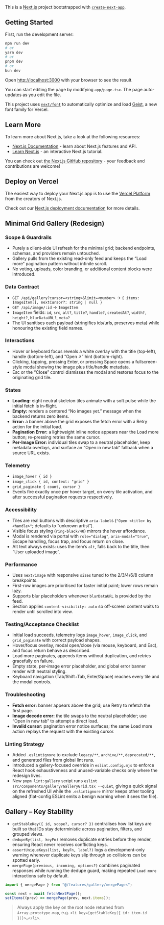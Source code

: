 This is a [Next.js](https://nextjs.org) project bootstrapped with [`create-next-app`](https://nextjs.org/docs/app/api-reference/cli/create-next-app).

## Getting Started

First, run the development server:

```bash
npm run dev
# or
yarn dev
# or
pnpm dev
# or
bun dev
```

Open [http://localhost:3000](http://localhost:3000) with your browser to see the result.

You can start editing the page by modifying `app/page.tsx`. The page auto-updates as you edit the file.

This project uses [`next/font`](https://nextjs.org/docs/app/building-your-application/optimizing/fonts) to automatically optimize and load [Geist](https://vercel.com/font), a new font family for Vercel.

## Learn More

To learn more about Next.js, take a look at the following resources:

- [Next.js Documentation](https://nextjs.org/docs) - learn about Next.js features and API.
- [Learn Next.js](https://nextjs.org/learn) - an interactive Next.js tutorial.

You can check out [the Next.js GitHub repository](https://github.com/vercel/next.js) - your feedback and contributions are welcome!

## Deploy on Vercel

The easiest way to deploy your Next.js app is to use the [Vercel Platform](https://vercel.com/new?utm_medium=default-template&filter=next.js&utm_source=create-next-app&utm_campaign=create-next-app-readme) from the creators of Next.js.

Check out our [Next.js deployment documentation](https://nextjs.org/docs/app/building-your-application/deploying) for more details.

## Minimal Grid Gallery (Redesign)

### Scope & Guardrails
- Purely a client-side UI refresh for the minimal grid; backend endpoints, schemas, and providers remain untouched.
- Gallery pulls from the existing read-only feed and keeps the “Load more” pagination pattern without infinite scroll.
- No voting, uploads, color branding, or additional content blocks were introduced.

### Data Contract
- `GET /api/gallery?cursor=<string>&limit=<number>` → `{ items: ImageItem[], nextCursor?: string | null }`
- `GET /api/image/:id` → `ImageItem`
- `ImageItem` fields: `id`, `src`, `alt?`, `title?`, `handle?`, `createdAt?`, `width?`, `height?`, `blurDataURL?`, `meta?`
- The UI sanitises each payload (stringifies ids/urls, preserves meta) while honouring the existing field names.

### Interactions
- Hover or keyboard focus reveals a white overlay with the title (top-left), handle (bottom-left), and “Open ↗” hint (bottom-right).
- Clicking, tapping, pressing Enter, or pressing Space opens a fullscreen-style modal showing the image plus title/handle metadata.
- Esc or the “Close” control dismisses the modal and restores focus to the originating grid tile.

### States
- **Loading:** eight neutral skeleton tiles animate with a soft pulse while the initial fetch is in-flight.
- **Empty:** renders a centered “No images yet.” message when the backend returns zero items.
- **Error:** a banner above the grid exposes the fetch error with a Retry action for the initial load.
- **Pagination Error:** a lightweight inline notice appears near the Load more button; re-pressing retries the same cursor.
- **Per-Image Error:** individual tiles swap to a neutral placeholder, keep metadata overlays, and surface an “Open in new tab” fallback when a source URL exists.

### Telemetry
- `image_hover { id }`
- `image_click { id, context: "grid" }`
- `grid_paginate { count, cursor }`
- Events fire exactly once per hover target, on every tile activation, and after successful pagination requests respectively.

### Accessibility
- Tiles are real buttons with descriptive `aria-label`s (`"Open <title> by <handle>"`; defaults to “unknown artist”).
- Visible focus styling (`ring-black/40`) mirrors the hover affordance.
- Modal is rendered via portal with `role="dialog"`, `aria-modal="true"`, Escape handling, focus trap, and focus return on close.
- Alt text always exists: uses the item’s `alt`, falls back to the title, then “User uploaded image”.

### Performance
- Uses `next/image` with responsive `sizes` tuned to the 2/3/4/6/8 column breakpoints.
- First-row images are prioritised for faster initial paint; lower rows remain lazy.
- Supports blur placeholders whenever `blurDataURL` is provided by the feed.
- Section applies `content-visibility: auto` so off-screen content waits to render until scrolled into view.

### Testing/Acceptance Checklist
- Initial load succeeds, telemetry logs `image_hover`, `image_click`, and `grid_paginate` with correct payload shapes.
- Hover/focus overlay, modal open/close (via mouse, keyboard, and Esc), and focus return behave as described.
- Load more paginates, appends items without duplication, and retries gracefully on failure.
- Empty state, per-image error placeholder, and global error banner render with neutral styling.
- Keyboard navigation (Tab/Shift+Tab, Enter/Space) reaches every tile and the modal controls.

### Troubleshooting
- **Fetch error:** banner appears above the grid; use Retry to refetch the first page.
- **Image decode error:** the tile swaps to the neutral placeholder; use “Open in new tab” to attempt a direct load.
- **Invalid cursor:** pagination error notice surfaces; the same Load more action replays the request with the existing cursor.

### Linting Strategy
- Added `.eslintignore` to exclude `legacy/**`, `archive/**`, `deprecated/**`, and generated files from global lint runs.
- Introduced a gallery-focused override in `eslint.config.mjs` to enforce React hook exhaustiveness and unused-variable checks only where the redesign lives.
- New `pnpm lint:gallery` script runs `eslint src/components/gallery/GalleryGrid.tsx --quiet`, giving a quick signal on the refreshed UI while the `.eslintignore` mirror keeps other tooling aligned (flat-config ESLint emits a benign warning when it sees the file).

## Gallery – Key Stability

- `getStableKey({ id, scope?, cursor? })` centralises how list keys are built so that IDs stay deterministic across pagination, filters, and grouped views.
- `dedupeBy(list, keyFn)` removes duplicate entries before they render, ensuring React never receives conflicting keys.
- `assertUniqueKeys(list, keyFn, label?)` logs a development-only warning whenever duplicate keys slip through so collisions can be spotted early.
- `mergePage(previous, incoming, options?)` combines paginated responses while running the dedupe guard, making repeated `Load more` interactions safe by default.

```ts
import { mergePage } from "@/features/gallery/mergePages";

const next = await fetchNextPage();
setItems((prev) => mergePage(prev, next.items));
```

> Always apply the key on the root node returned from `Array.prototype.map`, e.g. `<li key={getStableKey({ id: item.id })}>…</li>`.
